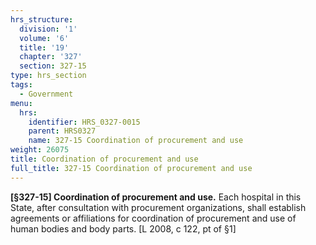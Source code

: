 ```yaml
---
hrs_structure:
  division: '1'
  volume: '6'
  title: '19'
  chapter: '327'
  section: 327-15
type: hrs_section
tags:
  - Government
menu:
  hrs:
    identifier: HRS_0327-0015
    parent: HRS0327
    name: 327-15 Coordination of procurement and use
weight: 26075
title: Coordination of procurement and use
full_title: 327-15 Coordination of procurement and use
---
```

**[§327-15] Coordination of procurement and use.** Each hospital in this State, after consultation with procurement organizations, shall establish agreements or affiliations for coordination of procurement and use of human bodies and body parts. [L 2008, c 122, pt of §1]